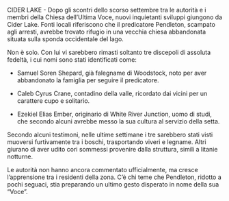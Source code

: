 
CIDER LAKE - Dopo gli scontri dello scorso settembre tra le autorità e i membri della Chiesa dell’Ultima Voce, nuovi inquietanti sviluppi giungono da Cider Lake. Fonti locali riferiscono che il predicatore Pendleton, scampato agli arresti, avrebbe trovato rifugio in una vecchia chiesa abbandonata situata sulla sponda occidentale del lago.

Non è solo. Con lui vi sarebbero rimasti soltanto tre discepoli di assoluta fedeltà, i cui nomi sono stati identificati come:

- Samuel Soren Shepard, già falegname di Woodstock, noto per aver abbandonato la famiglia per seguire il predicatore.
    
- Caleb Cyrus Crane, contadino della valle, ricordato dai vicini per un carattere cupo e solitario.
    
- Ezekiel Elias Ember, originario di White River Junction, uomo di studi, che secondo alcuni avrebbe messo la sua cultura al servizio della setta.  

Secondo alcuni testimoni, nelle ultime settimane i tre sarebbero stati visti muoversi furtivamente tra i boschi, trasportando viveri e legname. Altri giurano di aver udito cori sommessi provenire dalla struttura, simili a litanie notturne.

Le autorità non hanno ancora commentato ufficialmente, ma cresce l’apprensione tra i residenti della zona. C’è chi teme che Pendleton, ridotto a pochi seguaci, stia preparando un ultimo gesto disperato in nome della sua “Voce”.

  